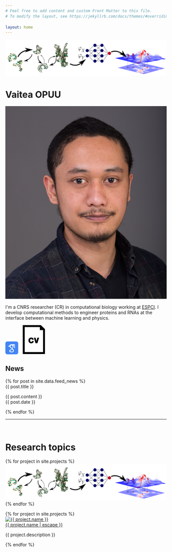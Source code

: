 ```yaml
---
# Feel free to add content and custom Front Matter to this file.
# To modify the layout, see https://jekyllrb.com/docs/themes/#overriding-theme-defaults

layout: home
---
```


<!-- <div class="bandeau-croc-bottom" style="background-image: url('./assets/images/banner/glob.png');"></div> -->
<img src="./assets/images/banner/glob.png">

<div class="content-wrapper">
  <div class="main-content">
    <div class="lab-description-box">
    <h1>Vaitea OPUU</h1>
    <img src="assets/images/img/vopuu.png" alt="Greetings" class="lab-thumbnail">
    <p>
    I'm a CNRS researcher (CR) in computational biology working at <a href="https://www.lbe.espci.fr/home/">ESPCI</a>.
    I develop computational methods to engineer proteins and RNAs at the interface between machine learning and physics.
    </p>
    <strong><a href="https://scholar.google.com/citations?user=QjPCEicAAAAJ&hl=en&oi=ao"><img src="assets/images/img/google-scholar-svgrepo-com.svg" style="max-width: 40px" alt=""/></a></strong>
    <strong><a href="./assets/cv/cv.pdf"><img src="assets/images/cv-file-interface-symbol-svgrepo-com.svg" alt=""/></a></strong>
  </div>
</div>

<div class="news-feed">
    <h2 class="feed-title">News</h2>
    <div class="feed">
      {% for post in site.data.feed_news %}
      <div class="feed-item">
        <span class="feed-title">{{ post.title }}</span>
        <p class="feed-text">{{ post.content }}<br><span class="feed-date">{{ post.date }}</span></p>
      </div>
      {% endfor %}
    </div>
  </div>
</div>

<hr class="custom-hr">
<br>

# Research topics
{% for project in site.projects %}
<img src="./assets/images/banner/glob.png" alt="{{ project.name }}">
{% endfor %}

<div class="gallery">
  {% for project in site.projects %}
    <div class="research-card">
      <div class="gallery-info">
        <a class="research-link" href="{{ project.url | relative_url }}">
        <img src="{{ project.image }}" alt="{{ project.name }}" class="research-thumbnail">
        <br>
          {{ project.name | escape }}
        </a>
        <p>{{ project.description }}</p>
      </div>
    </div>
  {% endfor %}
</div>
